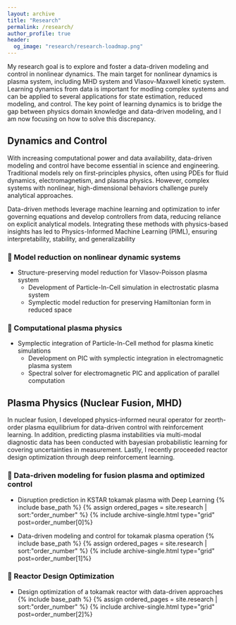 ```yaml
---
layout: archive
title: "Research"
permalink: /research/
author_profile: true
header:
  og_image: "research/research-loadmap.png"
---
```


My research goal is to explore and foster a data-driven modeling and control in nonlinear dynamics. The main target for nonlinear dynamics is plasma system, including MHD system and Vlasov-Maxwell kinetic system. Learning dynamics from data is important for modling complex systems and can be applied to several applications for state estimation, reduced modeling, and control. The key point of learning dynamics is to bridge the gap between physics domain knowledge and data-driven modeling, and I am now focusing on how to solve this discrepancy.

## Dynamics and Control
With increasing computational power and data availability, data-driven modeling and control have become essential in science and engineering. Traditional models rely on first-principles physics, often using PDEs for fluid dynamics, electromagnetism, and plasma physics. However, complex systems with nonlinear, high-dimensional behaviors challenge purely analytical approaches.

Data-driven methods leverage machine learning and optimization to infer governing equations and develop controllers from data, reducing reliance on explicit analytical models. Integrating these methods with physics-based insights has led to Physics-Informed Machine Learning (PIML), ensuring interpretability, stability, and generalizability

### 📌 Model reduction on nonlinear dynamic systems
* Structure-preserving model reduction for Vlasov-Poisson plasma system
  * Development of Particle-In-Cell simulation in electrostatic plasma system
  * Symplectic model reduction for preserving Hamiltonian form in reduced space

### 📌 Computational plasma physics
* Symplectic integration of Particle-In-Cell method for plasma kinetic simulations
  * Development on PIC with symplectic integration in electromagnetic plasma system
  * Spectral solver for electromagnetic PIC and application of parallel computation

## Plasma Physics (Nuclear Fusion, MHD)
In nuclear fusion, I developed physics-informed neural operator for zeorth-order plasma equilibrium for data-driven control with reinforcement learning. In addition, predicting plasma instabilities via multi-modal diagnostic data has been conducted with bayesian probabilistic learning for covering uncertainties in measurement. Lastly, I recently proceeded reactor design optimization through deep reinforcement learning.

### 📌 Data-driven modeling for fusion plasma and optimized control

* Disruption prediction in KSTAR tokamak plasma with Deep Learning
{% include base_path %}
{% assign ordered_pages = site.research | sort:"order_number" %}
{% include archive-single.html type="grid" post=order_number[0]%}

* Data-driven modeling and control for tokamak plasma operation
{% include base_path %}
{% assign ordered_pages = site.research | sort:"order_number" %}
{% include archive-single.html type="grid" post=order_number[1]%}

### 📌 Reactor Design Optimization
* Design optimization of a tokamak reactor with data-driven approaches
{% include base_path %}
{% assign ordered_pages = site.research | sort:"order_number" %}
{% include archive-single.html type="grid" post=order_number[2]%}

<!-- <img src='/images/research/research-loadmap.png' alt='research-loadmap' width="100%"> -->